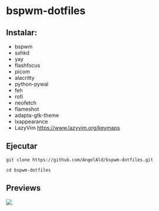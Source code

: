 # bspwm-dotfiles

## Instalar:

* bspwm
* sxhkd
* yay
* flashfocus
* picom 
* alacritty
* python-pywal
* feh
* rofi
* neofetch
* flameshot
* adapta-gtk-theme
* lxappearance
* LazyVim https://www.lazyvim.org/keymaps
## Ejecutar

```
git clone https://github.com/AngelAld/bspwm-dotfiles.git

cd bspwm-dotfiles

```

## Previews
![](https://i.imgur.com/TSdtbRp.png)




